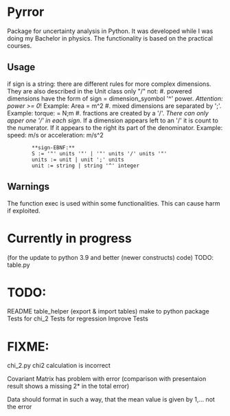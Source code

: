 # Pyrror
Package for uncertainty analysis in Python.
It was developed while I was doing my Bachelor in physics.
The functionality is based on the practical courses.


## Usage
if sign is a string:
         there are different rules for more complex dimensions. They are also described in the Unit class only "/" not:
            #. powered dimensions have the form of  sign = dimension_syombol '^' power. *Attention: power >= 0*!
               Example: Area = m^2
            #. mixed dimensions are separated by ';'.
               Example: torque: = N;m
            #. fractions are created by a '/'. *There can only apper one '/' in each sign*. If a dimension appears left
               to an '/' it is count to the numerator. If it appears to the right its part of the denominator.
               Example: speed: m/s or acceleration: m/s^2

            **sign-EBNF:**
            S := '"' units '"' | '"' units '/' units '"'
            units := unit | unit ';' units
            unit := string | string '^' integer

## Warnings
The function exec is used within some functionalities.
This can cause harm if exploited.

# Currently in progress

(for the update to python 3.9 and better (newer constructs) code)
TODO: table.py

# TODO:
README
table_helper (export & import tables)
make to python package
Tests for chi_2
Tests for regression
Improve Tests

# FIXME:
chi_2.py chi2 calculation is incorrect

Covariant Matrix has problem with error (comparison with presentaion result shows a missing 2* in the total error)


Data should format in such a way, that the mean value is given by 1,...
not the error